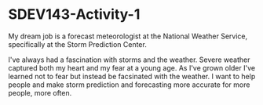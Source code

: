 # SDEV143-Activity-1

My dream job is a forecast meteorologist at the National Weather Service, specifically at the Storm Prediction Center. 

I've always had a fascination with storms and the weather. Severe weather captured both my heart and my fear at a young age. As I've grown older I've learned not to fear but instead be facsinated with the weather. I want to help people and make storm prediction and forecasting more accurate for more people, more often. 
